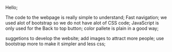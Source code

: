 Hello;

The code to the webpage is really simple to understand;
Fast navigation;
we used alot of bootstrap so we do not have alot of CSS code;
JavaScript is only used for the Back to top button;
color pallete is plain in a good way;


suggetions to develop the website;
add images to attract more people;
use bootstrap more to make it simpler and less css;
